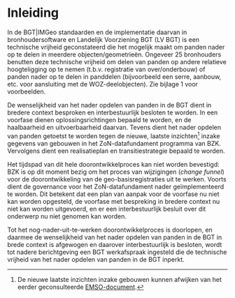 # Inleiding

In de BGT\|IMGeo standaarden en de implementatie daarvan in bronhoudersoftware
en Landelijk Voorziening BGT (LV BGT) is een technische vrijheid geconstateerd
die het mogelijk maakt om panden nader op te delen in meerdere
objecten/geometrieën. Ongeveer 25 bronhouders benutten deze technische vrijheid
om delen van panden op andere relatieve hoogteligging op te nemen (t.b.v.
registratie van over/onderbouw) of panden nader op te delen in panddelen
(bijvoorbeeld een serre, aanbouw, etc. voor aansluiting met de
WOZ-deelobjecten). Zie bijlage 1 voor voorbeelden.

De wenselijkheid van het nader opdelen van panden in de BGT dient in bredere
context besproken en interbestuurlijk besloten te worden. In een voorfase dienen
oplossingsrichtingen bepaald te worden, en de haalbaarheid en uitvoerbaarheid
daarvan. Tevens dient het nader opdelen van panden getoetst te worden tegen de
nieuwe, laatste inzichten[^1] inzake gegevens van gebouwen in het
ZoN-datafundament programma van BZK. Vervolgens dient een realisatieplan en
transitiestrategie bepaald te worden.

[^1]: De nieuwe laatste inzichten inzake gebouwen kunnen afwijken van het eerder
    geconsulteerde [EMSO-document](https://docs.geostandaarden.nl/disgeo/emso/).

Het tijdspad van dit hele doorontwikkelproces kan niet worden bevestigd: BZK is
op dit moment bezig om het proces van wijzigingen (*change funnel*) voor de
doorontwikkeling van de geo-basisregistraties uit te werken. Voorts dient de
governance voor het ZoN-datafundament nader geïmplementeerd te worden. Dit
betekent dat een plan van aanpak voor de voorfase nu niet kan worden opgesteld,
de voorfase met bespreking in bredere context nu niet kan worden uitgevoerd, en
er een interbestuurlijk besluit over dit onderwerp nu niet genomen kan worden.

Tot het nog-nader-uit-te-werken doorontwikkelproces is doorlopen, en daarmee de
wenselijkheid van het nader opdelen van panden in de BGT in brede context is
afgewogen en daarover interbestuurlijk is besloten, wordt tot nadere
berichtgeving een BGT werkafspraak ingesteld die de technische vrijheid van het
nader opdelen van panden in de BGT inperkt.
